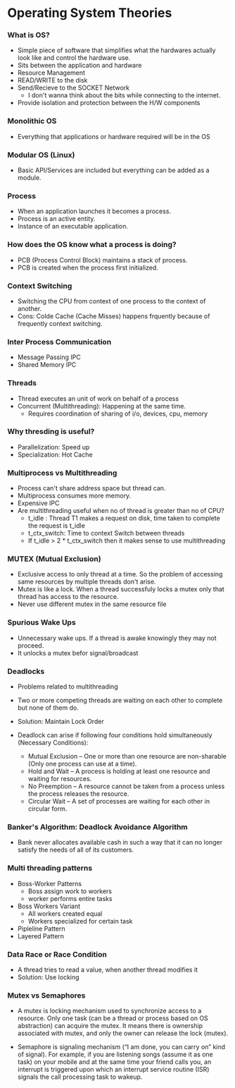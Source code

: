 # Operating System Theories

### What is OS?

- Simple piece of software that simplifies what the hardwares actually look like and control the hardware use.
- Sits between the application and hardware
- Resource Management
- READ/WRITE to the disk
- Send/Recieve to the SOCKET Network
  - I don't wanna think about the bits while connecting to the internet.
- Provide isolation and protection between the H/W components

### Monolithic OS

- Everything that applications or hardware required will be in the OS

### Modular OS (Linux)

- Basic API/Services are included but everything can be added as a module.

### Process

- When an application launches it becomes a process.
- Process is an active entity.
- Instance of an executable application.

### How does the OS know what a process is doing?

- PCB (Process Control Block) maintains a stack of process.
- PCB is created when the process first initialized.

### Context Switching

- Switching the CPU from context of one process to the context of another.
- Cons: Colde Cache (Cache Misses) happens frquently because of frequently context switching.

### Inter Process Communication

- Message Passing IPC
- Shared Memory IPC

### Threads

- Thread executes an unit of work on behalf of a process
- Concurrent (Multithreading): Happening at the same time.
  - Requires coordination of sharing of i/o, devices, cpu, memory

### Why thresding is useful?

- Parallelization: Speed up
- Specialization: Hot Cache

### Multiprocess vs Multithreading

- Process can't share address space but thread can.
- Multiprocess consumes more memory.
- Expensive IPC
- Are multithreading useful when no of thread is greater than no of CPU?
  - t_idle : Thread T1 makes a request on disk, time taken to complete the request is t_idle
  - t_ctx_switch: Time to context Switch between threads
  - If t_idle > 2 \* t_ctx_switch then it makes sense to use multithreading

### MUTEX (Mutual Exclusion)

- Exclusive access to only thread at a time. So the problem of accessing same resources by multiple threads don't arise.
- Mutex is like a lock. When a thread successfuly locks a mutex only that thread has access to the resource.
- Never use different mutex in the same resource file

### Spurious Wake Ups

- Unnecessary wake ups. If a thread is awake knowingly they may not proceed.
- It unlocks a mutex befor signal/broadcast

### Deadlocks

- Problems related to multithreading
- Two or more competing threads are waiting on each other to complete but none of them do.
- Solution: Maintain Lock Order
- Deadlock can arise if following four conditions hold simultaneously (Necessary Conditions):

  - Mutual Exclusion – One or more than one resource are non-sharable (Only one process can use at a time).
  - Hold and Wait – A process is holding at least one resource and waiting for resources.
  - No Preemption – A resource cannot be taken from a process unless the process releases the resource.
  - Circular Wait – A set of processes are waiting for each other in circular form.
### Banker's Algorithm: Deadlock Avoidance Algorithm
- Bank never allocates available cash in such a way that it can no longer satisfy the needs of all of its customers.
### Multi threading patterns

- Boss-Worker Patterns
  - Boss assign work to workers
  - worker performs entire tasks
- Boss Workers Variant
  - All workers created equal
  - Workers specialized for certain task
- Pipleline Pattern
- Layered Pattern

### Data Race or Race Condition

- A thread tries to read a value, when another thread modifies it
- Solution: Use locking

### Mutex vs Semaphores
- A mutex is locking mechanism used to synchronize access to a resource. Only one task (can be a thread or process based on OS abstraction) can acquire the mutex. It means there is ownership associated with mutex, and only the owner can release the lock (mutex).

- Semaphore is signaling mechanism (“I am done, you can carry on” kind of signal). For example, if you are listening songs (assume it as one task) on your mobile and at the same time your friend calls you, an interrupt is triggered upon which an interrupt service routine (ISR) signals the call processing task to wakeup.